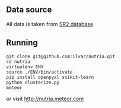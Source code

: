 ## Data source
All data is taken from [SR2 database](http://www.ars.usda.gov/News/docs.htm?docid=18879)

## Running

```
git clone git@github.com:ilvar/nutria.git
cd nutria
virtualenv ENV
source ./ENV/bin/activate
pip install openpyxl scikit-learn
python clusterize.py
meteor
```

or visit http://nutria.meteor.com